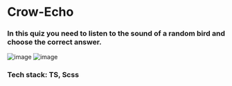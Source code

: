# Crow-Echo

### In this quiz you need to listen to the sound of a random bird and choose the correct answer.


![image](https://user-images.githubusercontent.com/104726176/204366499-531d45b1-2e7d-4af7-aa83-8c1fd15ac212.png)
![image](https://user-images.githubusercontent.com/104726176/204366541-92de57da-8b92-487e-89b3-767daad99903.png)

### Tech stack: TS, Scss
